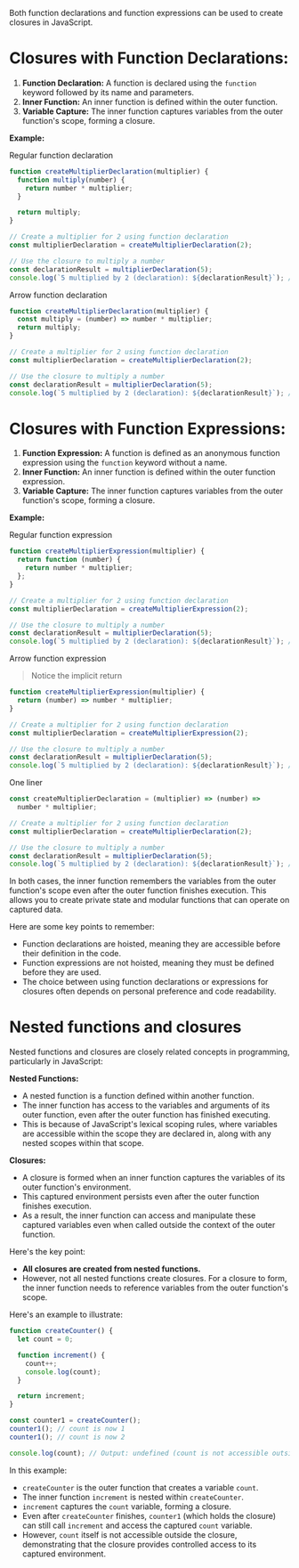 Both function declarations and function expressions can be used to create closures in JavaScript.

# **Closures with Function Declarations:**

1. **Function Declaration:** A function is declared using the `function` keyword followed by its name and parameters.
2. **Inner Function:** An inner function is defined within the outer function.
3. **Variable Capture:** The inner function captures variables from the outer function's scope, forming a closure.

**Example:**

Regular function declaration

```javascript
function createMultiplierDeclaration(multiplier) {
  function multiply(number) {
    return number * multiplier;
  }

  return multiply;
}

// Create a multiplier for 2 using function declaration
const multiplierDeclaration = createMultiplierDeclaration(2);

// Use the closure to multiply a number
const declarationResult = multiplierDeclaration(5);
console.log(`5 multiplied by 2 (declaration): ${declarationResult}`); // Output: 10
```

Arrow function declaration

```javascript
function createMultiplierDeclaration(multiplier) {
  const multiply = (number) => number * multiplier;
  return multiply;
}

// Create a multiplier for 2 using function declaration
const multiplierDeclaration = createMultiplierDeclaration(2);

// Use the closure to multiply a number
const declarationResult = multiplierDeclaration(5);
console.log(`5 multiplied by 2 (declaration): ${declarationResult}`); // Output: 10
```

# **Closures with Function Expressions:**

1. **Function Expression:** A function is defined as an anonymous function expression using the `function` keyword without a name.
2. **Inner Function:** An inner function is defined within the outer function expression.
3. **Variable Capture:** The inner function captures variables from the outer function's scope, forming a closure.

**Example:**

Regular function expression

```javascript
function createMultiplierExpression(multiplier) {
  return function (number) {
    return number * multiplier;
  };
}

// Create a multiplier for 2 using function declaration
const multiplierDeclaration = createMultiplierExpression(2);

// Use the closure to multiply a number
const declarationResult = multiplierDeclaration(5);
console.log(`5 multiplied by 2 (declaration): ${declarationResult}`); // Output: 10
```

Arrow function expression

> Notice the implicit return

```javascript
function createMultiplierExpression(multiplier) {
  return (number) => number * multiplier;
}

// Create a multiplier for 2 using function declaration
const multiplierDeclaration = createMultiplierExpression(2);

// Use the closure to multiply a number
const declarationResult = multiplierDeclaration(5);
console.log(`5 multiplied by 2 (declaration): ${declarationResult}`); // Output: 10
```

One liner

```javascript
const createMultiplierDeclaration = (multiplier) => (number) =>
  number * multiplier;

// Create a multiplier for 2 using function declaration
const multiplierDeclaration = createMultiplierDeclaration(2);

// Use the closure to multiply a number
const declarationResult = multiplierDeclaration(5);
console.log(`5 multiplied by 2 (declaration): ${declarationResult}`); // Output: 10
```

In both cases, the inner function remembers the variables from the outer function's scope even after the outer function finishes execution. This allows you to create private state and modular functions that can operate on captured data.

Here are some key points to remember:

- Function declarations are hoisted, meaning they are accessible before their definition in the code.
- Function expressions are not hoisted, meaning they must be defined before they are used.
- The choice between using function declarations or expressions for closures often depends on personal preference and code readability.

# Nested functions and closures

Nested functions and closures are closely related concepts in programming, particularly in JavaScript:

**Nested Functions:**

- A nested function is a function defined within another function.
- The inner function has access to the variables and arguments of its outer function, even after the outer function has finished executing.
- This is because of JavaScript's lexical scoping rules, where variables are accessible within the scope they are declared in, along with any nested scopes within that scope.

**Closures:**

- A closure is formed when an inner function captures the variables of its outer function's environment.
- This captured environment persists even after the outer function finishes execution.
- As a result, the inner function can access and manipulate these captured variables even when called outside the context of the outer function.

Here's the key point:

- **All closures are created from nested functions.**
- However, not all nested functions create closures. For a closure to form, the inner function needs to reference variables from the outer function's scope.

Here's an example to illustrate:

```javascript
function createCounter() {
  let count = 0;

  function increment() {
    count++;
    console.log(count);
  }

  return increment;
}

const counter1 = createCounter();
counter1(); // count is now 1
counter1(); // count is now 2

console.log(count); // Output: undefined (count is not accessible outside the closure)
```

In this example:

- `createCounter` is the outer function that creates a variable `count`.
- The inner function `increment` is nested within `createCounter`.
- `increment` captures the `count` variable, forming a closure.
- Even after `createCounter` finishes, `counter1` (which holds the closure) can still call `increment` and access the captured `count` variable.
- However, `count` itself is not accessible outside the closure, demonstrating that the closure provides controlled access to its captured environment.
